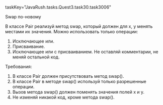 taskKey="JavaRush.tasks.Quest3.task30.task3006"

Swap по-новому

В классе Pair реализуй метод swap, который должен для x, y менять местами их значения.
Можно использовать только операции:
1) Исключающее или.
2) Присваивание.
3) Исключающее или с присваиванием.
Не оставляй комментарии, не меняй остальной код.


Требования:
1.	В классе Pair должен присутствовать метод swap().
2.	В классе Pair в методе swap() используй только разрешенные операции.
3.	Вызов метода swap() должен поменять значения полей x и y.
4.	Не изменяй никакой код, кроме метода swap().


